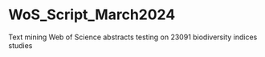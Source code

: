 # WoS_Script_March2024
 Text mining Web of Science abstracts testing on 23091 biodiversity indices studies

